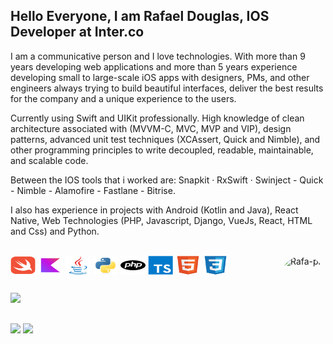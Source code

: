 ## Hello Everyone, I am Rafael Douglas, IOS Developer at Inter.co 

I am a communicative person and I love technologies. With more than 9 years developing web applications and more than 5 years experience developing small to large-scale iOS apps with designers, PMs, and other engineers always trying to build beautiful interfaces, deliver the best results for the company and a unique experience to the users. 

Currently using Swift and UIKit professionally. High knowledge of clean architecture associated with (MVVM-C, MVC, MVP and VIP), design patterns, advanced unit test techniques (XCAssert, Quick and Nimble), and other programming principles to write decoupled, readable, maintainable, and scalable code.

Between the IOS tools that i worked are: Snapkit · RxSwift · Swinject - Quick - Nimble - Alamofire - Fastlane - Bitrise.

I also has experience in projects with Android (Kotlin and Java), React Native, Web Technologies (PHP, Javascript, Django, VueJs, React, HTML and Css) and Python.

<div style="display: inline_block"><br>
  <img align="center" alt="Rafa-Swift" height="30" width="40" src="https://raw.githubusercontent.com/devicons/devicon/master/icons/swift/swift-original.svg">
  <img align="center" alt="Rafa-Kotlin" height="30" width="40" src="https://raw.githubusercontent.com/devicons/devicon/master/icons/kotlin/kotlin-original.svg">
  <img align="center" alt="Rafa-Java" height="30" width="40" src="https://raw.githubusercontent.com/devicons/devicon/master/icons/java/java-original.svg">
  <img align="center" alt="Rafa-Python" height="30" width="40" src="https://raw.githubusercontent.com/devicons/devicon/master/icons/python/python-original.svg">
  <img align="center" alt="Rafa-Php" height="30" width="40" src="https://raw.githubusercontent.com/devicons/devicon/master/icons/php/php-plain.svg">
  <img align="center" alt="Rafa-Ts" height="30" width="40" src="https://raw.githubusercontent.com/devicons/devicon/master/icons/typescript/typescript-plain.svg">
  <img align="center" alt="Rafa-HTML" height="30" width="40" src="https://raw.githubusercontent.com/devicons/devicon/master/icons/html5/html5-original.svg">
  <img align="center" alt="Rafa-CSS" height="30" width="40" src="https://raw.githubusercontent.com/devicons/devicon/master/icons/css3/css3-original.svg">
  <img align="right" alt="Rafa-pic" height="150" style="border-radius:50px;" src="https://raw.githubusercontent.com/rafaeldougllas/rafaeldougllas/blob/main/imgs/devAvatarRafael.png?width=676&height=676">
</div>

##
 
<picture>
<source 
  srcset="https://github-readme-stats.vercel.app/api?username=rafaeldougllas&show_icons=true&theme=dark"
  media="(prefers-color-scheme: dark)"
/>
<img src="https://github-readme-stats.vercel.app/api?username=anuraghazra&show_icons=true" />
</picture>

##

<div>  
  <a href = "mailto:rafael.dougllas@gmail.com"><img src="https://img.shields.io/badge/-Gmail-%23333?style=for-the-badge&logo=gmail&logoColor=white" target="_blank"></a>
  <a href="https://www.linkedin.com/in/rafael-douglas-dev/" target="_blank"><img src="https://img.shields.io/badge/-LinkedIn-%230077B5?style=for-the-badge&logo=linkedin&logoColor=white" target="_blank"></a> 
</div>